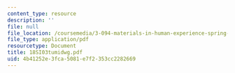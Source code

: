 ```yaml
---
content_type: resource
description: ''
file: null
file_location: /coursemedia/3-094-materials-in-human-experience-spring-2004/4b41252e3fca5081e7f2353cc2282669_18SI03tumidwg.pdf
file_type: application/pdf
resourcetype: Document
title: 18SI03tumidwg.pdf
uid: 4b41252e-3fca-5081-e7f2-353cc2282669
---
```

